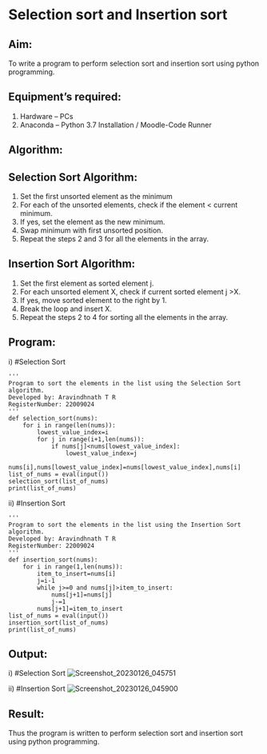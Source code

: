 # Selection sort and Insertion sort
## Aim:
To write a program to perform selection sort and insertion sort using python programming.
## Equipment’s required:
1.	Hardware – PCs
2.	Anaconda – Python 3.7 Installation / Moodle-Code Runner
## Algorithm:
## Selection Sort Algorithm:
1.	Set the first unsorted element as the minimum
2.	For each of the unsorted elements, check if the element < current minimum.
3.	If yes, set the element as the new minimum.
4.	Swap minimum with first unsorted position.
5.	Repeat the steps 2 and 3 for all the elements in the array.
## Insertion Sort Algorithm:
1.	Set the first element as sorted element j.
2.	For each unsorted element X, check if current sorted element j >X.
3.	If yes, move sorted element to the right by 1.
4.	Break the loop and insert X.
5.	Repeat the steps 2 to 4 for sorting all the elements in the array.
## Program:
i)	#Selection Sort
```
''' 
Program to sort the elements in the list using the Selection Sort algorithm.
Developed by: Aravindhnath T R
RegisterNumber: 22009024
'''
def selection_sort(nums):
    for i in range(len(nums)):
        lowest_value_index=i
        for j in range(i+1,len(nums)):
            if nums[j]<nums[lowest_value_index]:
                lowest_value_index=j
        nums[i],nums[lowest_value_index]=nums[lowest_value_index],nums[i]
list_of_nums = eval(input())
selection_sort(list_of_nums)
print(list_of_nums)
```
ii)	#Insertion Sort
```
''' 
Program to sort the elements in the list using the Insertion Sort algorithm.
Developed by: Aravindhnath T R
RegisterNumber: 22009024
'''
def insertion_sort(nums):
    for i in range(1,len(nums)):
        item_to_insert=nums[i]
        j=i-1
        while j>=0 and nums[j]>item_to_insert:
            nums[j+1]=nums[j]
            j-=1
        nums[j+1]=item_to_insert
list_of_nums = eval(input())
insertion_sort(list_of_nums)
print(list_of_nums)
```

## Output:
 i) #Selection Sort
 ![Screenshot_20230126_045751](https://user-images.githubusercontent.com/118790841/214716296-4994232b-5e51-4ab3-ad28-2d3ce181f12d.png)

 ii) #Insertion Sort
![Screenshot_20230126_045900](https://user-images.githubusercontent.com/118790841/214716489-3d1453be-6d06-499f-955f-0736af8e4872.png)

## Result:
Thus the program is written to perform selection sort and insertion sort using python programming.
